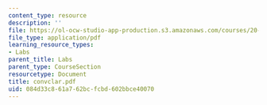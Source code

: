 ```yaml
---
content_type: resource
description: ''
file: https://ol-ocw-studio-app-production.s3.amazonaws.com/courses/20-309-biological-engineering-ii-instrumentation-and-measurement-fall-2006/084d33c861a762bcfcbd602bbce40070_convclar.pdf
file_type: application/pdf
learning_resource_types:
- Labs
parent_title: Labs
parent_type: CourseSection
resourcetype: Document
title: convclar.pdf
uid: 084d33c8-61a7-62bc-fcbd-602bbce40070
---
```

